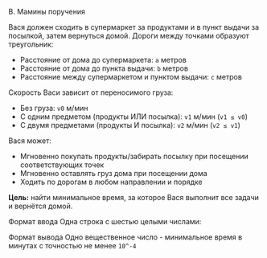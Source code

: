 B. Мамины поручения

Вася должен сходить в супермаркет за продуктами и в пункт выдачи за посылкой, затем вернуться домой. Дороги между точками образуют треугольник:

- Расстояние от дома до супермаркета: `a` метров
- Расстояние от дома до пункта выдачи: `b` метров  
- Расстояние между супермаркетом и пунктом выдачи: `c` метров

Скорость Васи зависит от переносимого груза:
- Без груза: `v0` м/мин
- С одним предметом (продукты ИЛИ посылка): `v1` м/мин (`v1 ≤ v0`)
- С двумя предметами (продукты И посылка): `v2` м/мин (`v2 ≤ v1`)

Вася может:
- Мгновенно покупать продукты/забирать посылку при посещении соответствующих точек
- Мгновенно оставлять груз дома при посещении дома
- Ходить по дорогам в любом направлении и порядке

**Цель:** найти минимальное время, за которое Вася выполнит все задачи и вернётся домой.

Формат ввода
Одна строка с шестью целыми числами:

Формат вывода
Одно вещественное число - минимальное время в минутах с точностью не менее `10^-4`